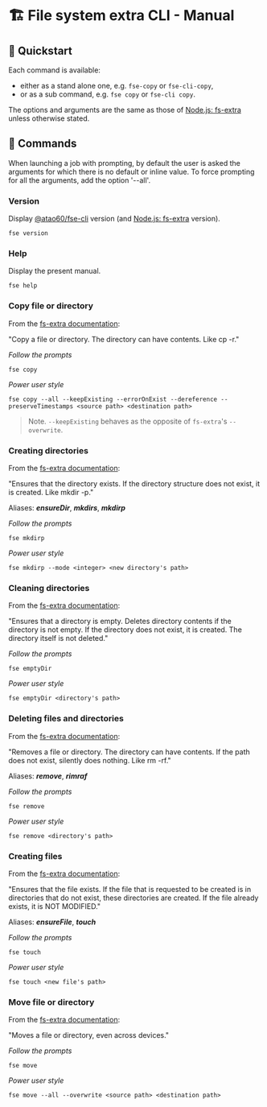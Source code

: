# 🏗  File system extra CLI - Manual

## 🏁 Quickstart

Each command is available:
- either as a stand alone one, e.g. `fse-copy` or `fse-cli-copy`,
- or as a sub command, e.g. `fse copy` or `fse-cli copy`.

The options and arguments are the same as those of [Node.js: fs-extra](https://www.npmjs.com/package/fs-extra) unless otherwise stated.

## 🎹 Commands

When launching a job with prompting, by default the user is asked the arguments for which there is no default or inline value. 
To force prompting for all the arguments, add the option '--all'.

### Version

Display [@atao60/fse-cli](https://www.npmjs.com/package/@atao60/fse-cli) version (and [Node.js: fs-extra](https://www.npmjs.com/package/fs-extra) version).

```
fse version
```

### Help

Display the present manual.

```
fse help
```

### Copy file or directory

From the [fs-extra documentation](https://github.com/jprichardson/node-fs-extra/blob/master/docs/copy.md):

"Copy a file or directory. The directory can have contents. Like cp -r."

*Follow the prompts*

```
fse copy
```

*Power user style*

```
fse copy --all --keepExisting --errorOnExist --dereference --preserveTimestamps <source path> <destination path>
```

> Note. `--keepExisting` behaves as the opposite of `fs-extra`'s `--overwrite`.

### Creating directories

From the [fs-extra documentation](https://github.com/jprichardson/node-fs-extra/blob/master/docs/ensureDir.md):

"Ensures that the directory exists. If the directory structure does not exist, it is created. Like mkdir -p."

Aliases: ***ensureDir***, ***mkdirs***, ***mkdirp***

*Follow the prompts*

```
fse mkdirp
```

*Power user style*

```
fse mkdirp --mode <integer> <new directory's path>
```

### Cleaning directories

From the [fs-extra documentation](https://github.com/jprichardson/node-fs-extra/blob/master/docs/emptyDir.md):

"Ensures that a directory is empty. Deletes directory contents if the directory is not empty. If the directory does not exist, it is created. The directory itself is not deleted."

*Follow the prompts*

```
fse emptyDir
```

*Power user style*

```
fse emptyDir <directory's path>
```

### Deleting files and directories

From the [fs-extra documentation](https://github.com/jprichardson/node-fs-extra/blob/master/docs/remove.md):

"Removes a file or directory. The directory can have contents. If the path does not exist, silently does nothing. Like rm -rf."

Aliases: ***remove***, ***rimraf***

*Follow the prompts*

```
fse remove
```

*Power user style*

```
fse remove <directory's path>
```

### Creating files

From the [fs-extra documentation](https://github.com/jprichardson/node-fs-extra/blob/master/docs/ensureFile.md):

"Ensures that the file exists. If the file that is requested to be created is in directories that do not exist, these directories are created. If the file already exists, it is NOT MODIFIED."

Aliases: ***ensureFile***, ***touch***

*Follow the prompts*

```
fse touch
```

*Power user style*

```
fse touch <new file's path>
```

### Move file or directory

From the [fs-extra documentation](https://github.com/jprichardson/node-fs-extra/blob/master/docs/move.md):

"Moves a file or directory, even across devices."

*Follow the prompts*

```
fse move
```

*Power user style*

```
fse move --all --overwrite <source path> <destination path>
```

